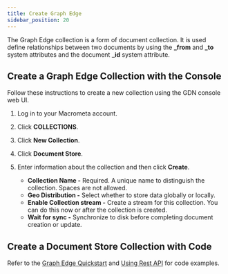 ```yaml
---
title: Create Graph Edge
sidebar_position: 20
---
```


The Graph Edge collection is a form of document collection. It is used define relationships between two documents by using the **_from** and **_to** system attributes and the document **_id** system attribute.

## Create a Graph Edge Collection with the Console

Follow these instructions to create a new collection using the GDN console web UI.

1. Log in to your Macrometa account.
1. Click **COLLECTIONS**.
1. Click **New Collection**.
1. Click **Document Store**.
1. Enter information about the collection and then click **Create**.

   - **Collection Name -** Required. A unique name to distinguish the collection. Spaces are not allowed.
   - **Geo Distribution -** Select whether to store data globally or locally.
   - **Enable Collection stream -** Create a stream for this collection. You can do this now or after the collection is created.
   - **Wait for sync -** Synchronize to disk before completing document creation or update.

## Create a Document Store Collection with Code

Refer to the [Graph Edge Quickstart](quickstart.md) and [Using Rest API](using-rest-api.md) for code examples.